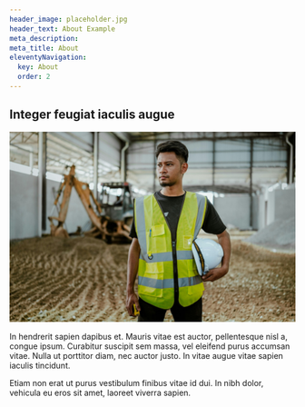 ```yaml
---
header_image: placeholder.jpg
header_text: About Example
meta_description:
meta_title: About
eleventyNavigation:
  key: About
  order: 2
---
```


## Integer feugiat iaculis augue

![Placeholder](/images/placeholder.jpg)

In hendrerit sapien dapibus et. Mauris vitae est auctor, pellentesque nisl a, congue ipsum. Curabitur suscipit sem massa, vel eleifend purus accumsan vitae. Nulla ut porttitor diam, nec auctor justo. In vitae augue vitae sapien iaculis tincidunt.

Etiam non erat ut purus vestibulum finibus vitae id dui. In nibh dolor, vehicula eu eros sit amet, laoreet viverra sapien.
